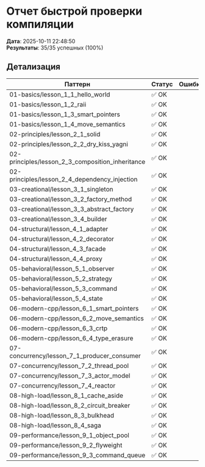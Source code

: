 # Отчет быстрой проверки компиляции

**Дата**: 2025-10-11 22:48:50  
**Результаты**: 35/35 успешных (100%)

## Детализация

| Паттерн | Статус | Ошибка |
|---------|--------|--------|
| 01-basics/lesson_1_1_hello_world | ✅ OK |  |
| 01-basics/lesson_1_2_raii | ✅ OK |  |
| 01-basics/lesson_1_3_smart_pointers | ✅ OK |  |
| 01-basics/lesson_1_4_move_semantics | ✅ OK |  |
| 02-principles/lesson_2_1_solid | ✅ OK |  |
| 02-principles/lesson_2_2_dry_kiss_yagni | ✅ OK |  |
| 02-principles/lesson_2_3_composition_inheritance | ✅ OK |  |
| 02-principles/lesson_2_4_dependency_injection | ✅ OK |  |
| 03-creational/lesson_3_1_singleton | ✅ OK |  |
| 03-creational/lesson_3_2_factory_method | ✅ OK |  |
| 03-creational/lesson_3_3_abstract_factory | ✅ OK |  |
| 03-creational/lesson_3_4_builder | ✅ OK |  |
| 04-structural/lesson_4_1_adapter | ✅ OK |  |
| 04-structural/lesson_4_2_decorator | ✅ OK |  |
| 04-structural/lesson_4_3_facade | ✅ OK |  |
| 04-structural/lesson_4_4_proxy | ✅ OK |  |
| 05-behavioral/lesson_5_1_observer | ✅ OK |  |
| 05-behavioral/lesson_5_2_strategy | ✅ OK |  |
| 05-behavioral/lesson_5_3_command | ✅ OK |  |
| 05-behavioral/lesson_5_4_state | ✅ OK |  |
| 06-modern-cpp/lesson_6_1_smart_pointers | ✅ OK |  |
| 06-modern-cpp/lesson_6_2_move_semantics | ✅ OK |  |
| 06-modern-cpp/lesson_6_3_crtp | ✅ OK |  |
| 06-modern-cpp/lesson_6_4_type_erasure | ✅ OK |  |
| 07-concurrency/lesson_7_1_producer_consumer | ✅ OK |  |
| 07-concurrency/lesson_7_2_thread_pool | ✅ OK |  |
| 07-concurrency/lesson_7_3_actor_model | ✅ OK |  |
| 07-concurrency/lesson_7_4_reactor | ✅ OK |  |
| 08-high-load/lesson_8_1_cache_aside | ✅ OK |  |
| 08-high-load/lesson_8_2_circuit_breaker | ✅ OK |  |
| 08-high-load/lesson_8_3_bulkhead | ✅ OK |  |
| 08-high-load/lesson_8_4_saga | ✅ OK |  |
| 09-performance/lesson_9_1_object_pool | ✅ OK |  |
| 09-performance/lesson_9_2_flyweight | ✅ OK |  |
| 09-performance/lesson_9_3_command_queue | ✅ OK |  |
